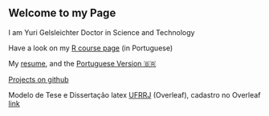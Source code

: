 ## Welcome to my Page

I am Yuri Gelsleichter Doctor in Science and Technology

Have a look on my [R course page](https://sites.google.com/view/gelsleichter/) (in Portuguese)

My [resume](https://gelsleichter.github.io/en_resume/), and the [Portuguese Version 🇧🇷](https://gelsleichter.github.io/port_resume/)

[Projects on github](https://github.com/Gelsleichter)

Modelo de Tese e Dissertação latex [UFRRJ](https://www.overleaf.com/latex/templates/modelo-de-tese-e-dissertacao-ufrrj-ppgctia-como-capitulo/pwpqqnjfrczx) (Overleaf), cadastro no Overleaf [link](https://www.overleaf.com?r=7579d5c0&rm=d&rs=b)
